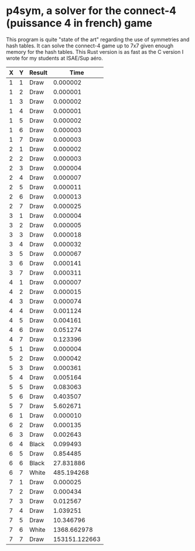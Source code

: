 # p4sym, a solver for the connect-4 (puissance 4 in french) game

This program is quite "state of the art" regarding the use of symmetries 
and hash tables. 
It can solve the connect-4 game up to 7x7 given enough memory for the hash tables.
This Rust version is as fast as the C version I wrote for my students at ISAE/Sup aéro.


| X | Y |Result|Time|
|---|---|------|----|
|1 |1 | Draw | 0.000002 |
|1 |2 | Draw | 0.000001 |
|1 |3 | Draw | 0.000002 |
|1 |4 | Draw | 0.000001 |
|1 |5 | Draw | 0.000002 |
|1 |6 | Draw | 0.000003 |
|1 |7 | Draw | 0.000003 |
|2 |1 | Draw | 0.000002 |
|2 |2 | Draw | 0.000003 |
|2 |3 | Draw | 0.000004 |
|2 |4 | Draw | 0.000007 |
|2 |5 | Draw | 0.000011 |
|2 |6 | Draw | 0.000013 |
|2 |7 | Draw | 0.000025 |
|3 |1 | Draw | 0.000004 |
|3 |2 | Draw | 0.000005 |
|3 |3 | Draw | 0.000018 |
|3 |4 | Draw | 0.000032 |
|3 |5 | Draw | 0.000067 |
|3 |6 | Draw | 0.000141 |
|3 |7 | Draw | 0.000311 |
|4 |1 | Draw | 0.000007 |
|4 |2 | Draw | 0.000015 |
|4 |3 | Draw | 0.000074 |
|4 |4 | Draw | 0.001124 |
|4 |5 | Draw | 0.004161 |
|4 |6 | Draw | 0.051274 |
|4 |7 | Draw | 0.123396 |
|5 |1 | Draw | 0.000004 |
|5 |2 | Draw | 0.000042 |
|5 |3 | Draw | 0.000361 |
|5 |4 | Draw | 0.005164 |
|5 |5 | Draw | 0.083063 |
|5 |6 | Draw | 0.403507 |
|5 |7 | Draw | 5.602671 |
|6 |1 | Draw | 0.000010 |
|6 |2 | Draw | 0.000135 |
|6 |3 | Draw | 0.002643 |
|6 |4 | Black | 0.099493 |
|6 |5 | Draw | 0.854485 |
|6 |6 | Black | 27.831886 |
|6 |7 | White | 485.194268 |
|7 |1 | Draw | 0.000025 |
|7 |2 | Draw | 0.000434 |
|7 |3 | Draw | 0.012567 |
|7 |4 | Draw | 1.039251 |
|7 |5 | Draw | 10.346796 |
|7 |6 | White | 1368.662978 |
|7 |7 | Draw | 153151.122663 |
